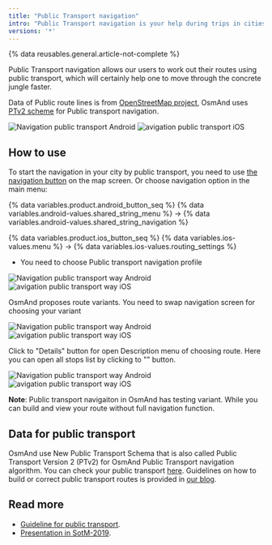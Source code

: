 ```yaml
---
title: "Public Transport navigation"
intro: "Public Transport navigation is your help during trips in cities"
versions: '*'
---
```

{% data reusables.general.article-not-complete %}

Public Transport navigation allows our users to work out their routes using public transport, which will certainly help one to move through the concrete jungle faster. 

Data of Public route lines is from [OpenStreetMap project](http://openstreetmap.org/), OsmAnd uses [PTv2 scheme](https://wiki.openstreetmap.org/wiki/Public_transport) for Public transport navigation.

![Navigation public transport Android](/assets/images/navigation/public/navigation_android.png) ![avigation public transport iOS](/assets/images/navigation/public/navigation_ios.png)

## How to use

To start the navigation in your city by public transport, you need to use [the navigation button](/osmand/widgets/map-buttons#directions) on the map screen. Or choose navigation option in the main menu:

{% data variables.product.android_button_seq %} {% data variables.android-values.shared_string_menu %} → {% data variables.android-values.shared_string_navigation %}

{% data variables.product.ios_button_seq %} {% data variables.ios-values.menu %} → {% data variables.ios-values.routing_settings %}

- You need to choose Public transport navigation profile 

![Navigation public transport way Android](/assets/images/navigation/public/navigation_way_android.png) ![avigation public transport way iOS](/assets/images/navigation/public/navigation_way_ios.png)

OsmAnd proposes route variants. You need to swap navigation screen for choosing your variant

![Navigation public transport way Android](/assets/images/navigation/public/navigation_way_android.png) ![avigation public transport way iOS](/assets/images/navigation/public/navigation_way_ios.png)

Click to "Details" button for open Description menu of choosing route.
Here you can open all stops list by clicking to "" button.

![Navigation public transport way Android](/assets/images/navigation/public/navigation_way_android.png) ![avigation public transport way iOS](/assets/images/navigation/public/navigation_way_ios.png)

**Note**: Public transport navigaiton in OsmAnd has testing variant. While you can build and view your route without full navigation function.

## Data for public transport

OsmAnd use New Public Transport Schema that is also called Public Transport Version 2 (PTv2) for OsmAnd Public Transport navigation algorithm. You can check your public transport [here](http://tools.geofabrik.de/osmi/). Guidelines on how to build or correct public transport routes is provided in [our blog](https://osmand.net/blog/guideline-pt).

## Read more

- [Guideline for public transport](https://osmand.net/blog/guideline-pt).
- [Presentation in SotM-2019](https://www.youtube.com/watch?v=SPab09kaWPc&ab_channel=StateoftheMap).
